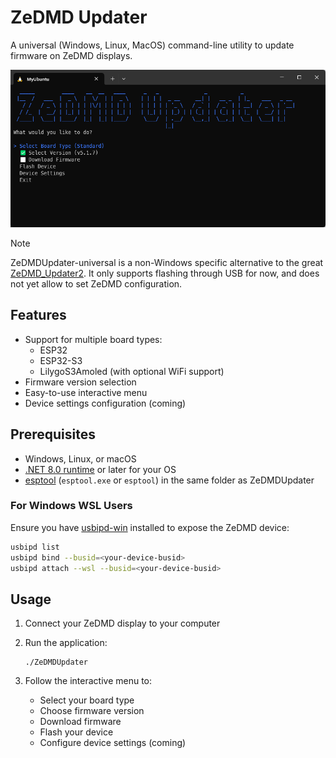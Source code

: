 # ZeDMD Updater

A universal (Windows, Linux, MacOS) command-line utility to update firmware on ZeDMD displays.

![Screenshot](screenshot.png)

> [!NOTE]
> ZeDMDUpdater-universal is a non-Windows specific alternative to the great [ZeDMD_Updater2](https://github.com/zesinger/ZeDMD_Updater2).
> It only supports flashing through USB for now, and does not yet allow to set ZeDMD configuration.

## Features

- Support for multiple board types:
  - ESP32
  - ESP32-S3
  - LilygoS3Amoled (with optional WiFi support)
- Firmware version selection
- Easy-to-use interactive menu
- Device settings configuration (coming)

## Prerequisites

- Windows, Linux, or macOS
- [.NET 8.0 runtime](https://dotnet.microsoft.com/en-us/download/dotnet/8.0) or later for your OS
- [esptool](https://github.com/espressif/esptool) (`esptool.exe` or `esptool`) in the same folder as ZeDMDUpdater

### For Windows WSL Users

Ensure you have [usbipd-win](https://github.com/dorssel/usbipd-win) installed to expose the ZeDMD device:

```bash
usbipd list
usbipd bind --busid=<your-device-busid>
usbipd attach --wsl --busid=<your-device-busid>
```

## Usage

1. Connect your ZeDMD display to your computer
2. Run the application:

    ```shell
    ./ZeDMDUpdater
    ```

3. Follow the interactive menu to:

   - Select your board type
   - Choose firmware version
   - Download firmware
   - Flash your device
   - Configure device settings (coming)